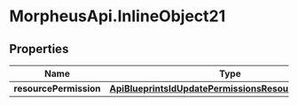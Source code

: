 # MorpheusApi.InlineObject21

## Properties

Name | Type | Description | Notes
------------ | ------------- | ------------- | -------------
**resourcePermission** | [**ApiBlueprintsIdUpdatePermissionsResourcePermission**](ApiBlueprintsIdUpdatePermissionsResourcePermission.md) |  | [optional] 


